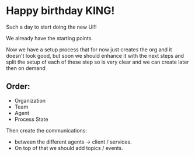 # Happy birthday KING!

Such a day to start doing the new UI!!

We already have the starting points.

Now we have a setup process that for now just creates the org and it doesn't look good, but soon we should enhance it with the next steps and split the setup of each of these step so is very clear and we can create later then on demand

## Order:
- Organization
- Team
- Agent
- Process State

Then create the communications:
- between the different agents -> client / services.
- On top of that we should add topics / events.
